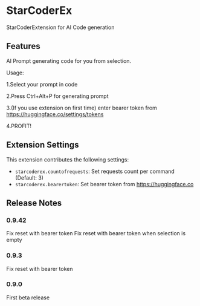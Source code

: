 # StarCoderEx

StarCoderExtension for AI Code generation

## Features

AI Prompt generating code for you from selection.

Usage:

1.Select your prompt in code

2.Press Ctrl+Alt+P for generating prompt

3.(If you use extension on first time) enter bearer token from https://huggingface.co/settings/tokens

4.PROFIT!

## Extension Settings

This extension contributes the following settings:

* `starcoderex.countofrequests`: Set requests count per command (Default: 3)
* `starcoderex.bearertoken`: Set bearer token from https://huggingface.co

## Release Notes

### 0.9.42
Fix reset with bearer token
Fix reset with bearer token when selection is empty
### 0.9.3
Fix reset with bearer token

### 0.9.0

First beta release
